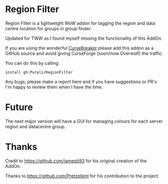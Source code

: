# Region Filter

Region Filter is a lightweight WoW addon for tagging the region and data centre location for groups in group finder.

Updated for TWW as I found myself missing the functionality of this AddOn.

If you are using the wonderful [CurseBreaker](https://github.com/AcidWeb/CurseBreaker) please add this addon as a GitHub source and avoid giving CurseForge (soon/now Overwolf) the traffic.

You can do this by calling:

`install gh:Purplz/RegionFilter`

Any bugs, please make a report here and if you have suggestions or PR's I'm happy to review them when I have the time.

# Future

The next major version will have a GUI for managing colours for each server region and datacentre group.

# Thanks

Credit to https://github.com/jamesb93 for his original creation of the AddOn.

Thanks to https://github.com/Pretzellent for his contribution to the project.
